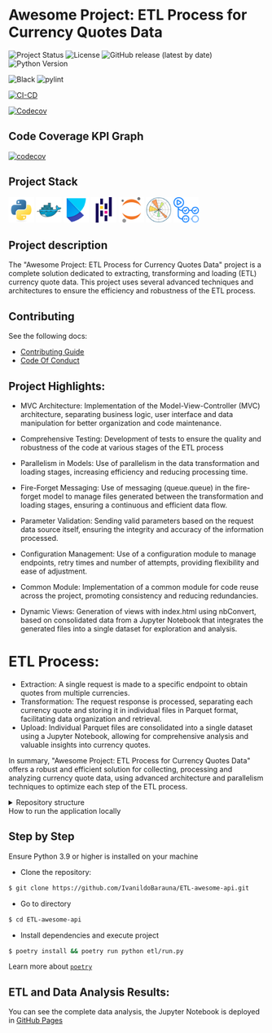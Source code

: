 # Awesome Project: ETL Process for Currency Quotes Data

![Project Status](https://img.shields.io/badge/status-done-brightgreen?style=for-the-badge&logo=github)
![License](https://img.shields.io/badge/license-MIT-blue?style=for-the-badge&logo=mit)
![GitHub release (latest by date)](https://img.shields.io/github/v/release/IvanildoBarauna/ETL-awesome-api?style=for-the-badge&logo=github)
![Python Version](https://img.shields.io/badge/python-3.9-blue?style=for-the-badge&logo=python)

![Black](https://img.shields.io/badge/code%20style-black-000000.svg?style=for-the-badge&logo=python)
![pylint](https://img.shields.io/badge/pylint-10.00-green?style=for-the-badge&logo=python)

[![CI-CD](https://img.shields.io/github/actions/workflow/status/IvanildoBarauna/ETL-awesome-api/CI-CD.yaml?&style=for-the-badge&logo=githubactions&cacheSeconds=60&label=CI-CD)](https://github.com/IvanildoBarauna/currency-quote-wrapper/actions/workflows/CI.yaml)

[![Codecov](https://img.shields.io/codecov/c/github/IvanildoBarauna/ETL-awesome-api?style=for-the-badge&logo=codecov)](https://app.codecov.io/gh/IvanildoBarauna/ETL-awesome-api)


## Code Coverage KPI Graph

[![codecov](https://codecov.io/gh/IvanildoBarauna/ETL-awesome-api/graphs/sunburst.svg?token=GEGNHFM6PS)](https://codecov.io/gh/IvanildoBarauna/ETL-awesome-api)

## Project Stack

<img src="https://github.com/devicons/devicon/blob/master/icons/python/python-original.svg" Alt="Python" width="50" height="50"> <img src="https://github.com/devicons/devicon/blob/master/icons/docker/docker-original.svg" Alt="Docker" width="50" height="50"> <img src="https://github.com/devicons/devicon/blob/master/icons/poetry/poetry-original.svg" Alt="Poetry" width="50" height="50"> <img src="https://github.com/devicons/devicon/blob/master/icons/pandas/pandas-original.svg" Alt="Pandas" width="50" height="50"> <img src="https://github.com/devicons/devicon/blob/master/icons/jupyter/jupyter-original.svg" Alt="Jupyter" width="50" height="50"> <img src="https://github.com/devicons/devicon/blob/master/icons/matplotlib/matplotlib-original.svg" Alt="Matplotlib" width="50" height="50"> <img src="https://github.com/devicons/devicon/blob/master/icons/githubactions/githubactions-original.svg" Alt="GitHub Actions" width="50" height="50">

## Project description

The "Awesome Project: ETL Process for Currency Quotes Data" project is a complete solution dedicated to extracting, transforming and loading (ETL) currency quote data. This project uses several advanced techniques and architectures to ensure the efficiency and robustness of the ETL process.

## Contributing

See the following docs:

- [Contributing Guide](https://github.com/IvanildoBarauna/ETL-awesome-api/blob/main/CONTRIBUTING.md)
- [Code Of Conduct](https://github.com/IvanildoBarauna/ETL-awesome-api/blob/main/CODE_OF_CONDUCT.md)

## Project Highlights:

- MVC Architecture: Implementation of the Model-View-Controller (MVC) architecture, separating business logic, user interface and data manipulation for better organization and code maintenance.

- Comprehensive Testing: Development of tests to ensure the quality and robustness of the code at various stages of the ETL process

- Parallelism in Models: Use of parallelism in the data transformation and loading stages, increasing efficiency and reducing processing time.

- Fire-Forget Messaging: Use of messaging (queue.queue) in the fire-forget model to manage files generated between the transformation and loading stages, ensuring a continuous and efficient data flow.

- Parameter Validation: Sending valid parameters based on the request data source itself, ensuring the integrity and accuracy of the information processed.

- Configuration Management: Use of a configuration module to manage endpoints, retry times and number of attempts, providing flexibility and ease of adjustment.

- Common Module: Implementation of a common module for code reuse across the project, promoting consistency and reducing redundancies.

- Dynamic Views: Generation of views with index.html using nbConvert, based on consolidated data from a Jupyter Notebook that integrates the generated files into a single dataset for exploration and analysis.

# ETL Process:

- Extraction: A single request is made to a specific endpoint to obtain quotes from multiple currencies.
- Transformation: The request response is processed, separating each currency quote and storing it in individual files in Parquet format, facilitating data organization and retrieval.
- Upload: Individual Parquet files are consolidated into a single dataset using a Jupyter Notebook, allowing for comprehensive analysis and valuable insights into currency quotes.

In summary, "Awesome Project: ETL Process for Currency Quotes Data" offers a robust and efficient solution for collecting, processing and analyzing currency quote data, using advanced architecture and parallelism techniques to optimize each step of the ETL process.

 <details>
 <summary>Repository structure</summary>

- [`data/`](https://github.com/IvanildoBarauna/ETL-awesome-api/tree/main/data): Stores raw data in Parquet format.
   - ETH-EUR-1713658884.parquet: Example: Raw data for ETH-EUR quotes. file_name = symbol + extraction unix timestamp
- [`notebooks/`](https://github.com/IvanildoBarauna/ETL-awesome-api/tree/main/notebooks): Contains the `data_explorer.ipynb` notebook for data exploration.
- [`etl/`](https://github.com/IvanildoBarauna/ETL-awesome-api/tree/main/etl): Contains the project's source code.
    - [`run.py`](https://github.com/IvanildoBarauna/ETL-awesome-api/blob/main/etl/run.py): Entrypoint of the application
 - [`common/`](https://github.com/IvanildoBarauna/ETL-awesome-api/tree/main/etl/common): Library for code reuse and standardization.
   - [`utils/`](https://github.com/IvanildoBarauna/ETL-awesome-api/tree/main/etl/utils)
     - [`logs.py`](https://github.com/IvanildoBarauna/ETL-awesome-api/blob/main/etl/utils/logs.py): Package for log management.
   - [`common.py`](https://github.com/IvanildoBarauna/ETL-awesome-api/blob/main/etl/utils/common.py): Package for common code tasks like output directory retrieval or default timestamp.
   - [`logs/`](https://github.com/IvanildoBarauna/ETL-awesome-api/tree/main/etl/common/logs): For storing debug logs.
 - [`controller/`](https://github.com/IvanildoBarauna/ETL-awesome-api/tree/main/etl/controller)
   - [`pipeline.py`](https://github.com/IvanildoBarauna/ETL-awesome-api/blob/main/etl/controller/pipeline.py): Receives data extraction requests and orchestrates ETL models .
 - [`models/`](https://github.com/IvanildoBarauna/ETL-awesome-api/tree/main/etl/models):
   - [`extract/`](https://github.com/IvanildoBarauna/ETL-awesome-api/tree/main/etl/models/extract)
     - [`api_data_extractor.py`](https://github.com/IvanildoBarauna/ETL-awesome-api/blob/main/etl/models/extract/api_data_extractor.py): Receives the parameters from the controller, sends the request and returns in JSON.
   - [`transform/`](https://github.com/IvanildoBarauna/ETL-awesome-api/tree/main/etl/models/transform)
     - [`publisher.py`](https://github.com/IvanildoBarauna/ETL-awesome-api/blob/main/etl/models/extract/publisher.py): Receives the JSON from the extractor, separates the dictionary by currency and publishes each of them to a queue to be processed individually.
   - [`load/`](https://github.com/IvanildoBarauna/ETL-awesome-api/tree/main/etl/models/load)
     - [`parquet_loader.py`](https://github.com/IvanildoBarauna/ETL-awesome-api/blob/main/etl/models/extract/parquet_loader.py): In a separate thread, receive a new dictionary from queue that the transformer is publishing and generates .parquet files in the default directory.
 - [`views/`](https://github.com/IvanildoBarauna/ETL-awesome-api/tree/main/etl/views): For storing data analysis and visualization.

</details>

 <summary>How to run the application locally</summary>

 ## Step by Step

Ensure Python 3.9 or higher is installed on your machine

 - Clone the repository:
 ```sh
 $ git clone https://github.com/IvanildoBarauna/ETL-awesome-api.git
 ```
- Go to directory
```sh
$ cd ETL-awesome-api
```
- Install dependencies and execute project

 ```sh
 $ poetry install && poetry run python etl/run.py
 ```

Learn more about [`poetry`](https://python-poetry.org/)

## ETL and Data Analysis Results:

You can see the complete data analysis, the Jupyter Notebook is deployed in [GitHub Pages](https://ivanildobarauna.github.io/ETL-awesome-api/)

